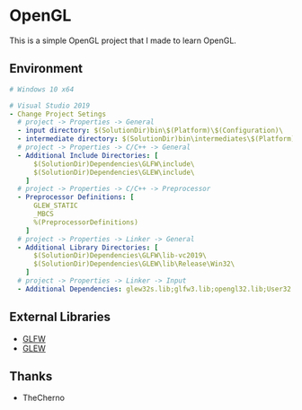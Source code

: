 # OpenGL

This is a simple OpenGL project that I made to learn OpenGL.

## Environment

```yaml
# Windows 10 x64

# Visual Studio 2019
- Change Project Setings
  # project -> Properties -> General
  - input directory: $(SolutionDir)bin\$(Platform)\$(Configuration)\
  - intermediate directory: $(SolutionDir)bin\intermediates\$(Platform)\$(Configuration)\
  # project -> Properties -> C/C++ -> General
  - Additional Include Directories: [
      $(SolutionDir)Dependencies\GLFW\include\
      $(SolutionDir)Dependencies\GLEW\include\
    ]
  # project -> Properties -> C/C++ -> Preprocessor
  - Preprocessor Definitions: [
      GLEW_STATIC
      _MBCS
      %(PreprocessorDefinitions)
    ]
  # project -> Properties -> Linker -> General
  - Additional Library Directories: [
      $(SolutionDir)Dependencies\GLFW\lib-vc2019\
      $(SolutionDir)Dependencies\GLEW\lib\Release\Win32\
    ]
  # project -> Properties -> Linker -> Input
  - Additional Dependencies: glew32s.lib;glfw3.lib;opengl32.lib;User32.lib;Gdi32.lib;Shell32.lib;
```

## External Libraries

- [GLFW](https://www.glfw.org/)
- [GLEW](https://glew.sourceforge.net/)

## Thanks

- TheCherno
